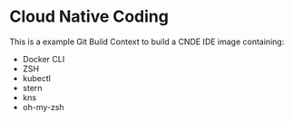 # Cloud Native Coding

This is a example Git Build Context to build a CNDE IDE image containing:

- Docker CLI
- ZSH
- kubectl
- stern
- kns
- oh-my-zsh

